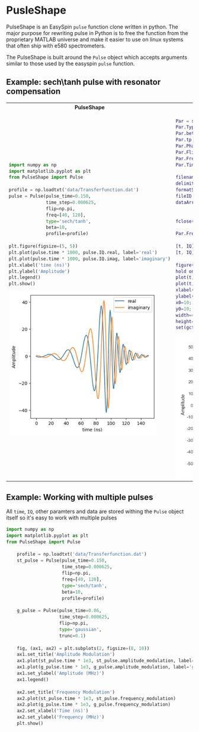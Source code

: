 # PusleShape

PulseShape is an EasySpin `pulse` function clone written in python. The major purpose for 
rewriting pulse in Python is to free the function from the proprietary MATLAB universe and 
make it easier to use on linux systems that often ship with e580 spectrometers. 

The PulseShape is built around the `Pulse` object which accepts arguments similar to those 
used by the easyspin `pulse` function. 

## Example: sech\tanh pulse with resonator compensation
<table>
<tr>
<th>PulseShape</th>
<th>EasySpin</th>
</tr>
<tr>
<td>

```python
import numpy as np
import matplotlib.pyplot as plt
from PulseShape import Pulse

profile = np.loadtxt('data/Transferfunction.dat')
pulse = Pulse(pulse_time=0.150, 
              time_step=0.000625, 
              flip=np.pi, 
              freq=[40, 120], 
              type='sech/tanh', 
              beta=10, 
              profile=profile)

plt.figure(figsize=(5, 5))
plt.plot(pulse.time * 1000, pulse.IQ.real, label='real')
plt.plot(pulse.time * 1000, pulse.IQ.imag, label='imaginary')
plt.xlabel('time (ns)')
plt.ylabel('Amplitude')
plt.legend()
plt.show()
```
<img src="img/sechtanh.png" width="400"  class="center"/>


</td>
<td>

```matlab
Par = struct
Par.Type = 'sech/tanh';
Par.beta = 10;
Par.tp = 0.150;
Par.Phase = 0;
Par.Flip = pi;
Par.Frequency = [40 120]
Par.TimeStep=0.000625

filename = 'Transferfunction.dat';
delimiter = ' ';
formatSpec = '%f%f%[^\n\r]';
fileID = fopen(filename,'r');
dataArray = textscan(fileID, formatSpec, 'Delimiter', ... 
                    delimiter, 'MultipleDelimsAsOne', ...
                    true, 'TextType', 'string');
fclose(fileID);

Par.FrequencyResponse = [dataArray{:, 1}, dataArray{:, 2}];

[t, IQ] = pulse(Par)
[t, IQ, modulation] = pulse(Par) 

figure(1)
hold on
plot(t, real(IQ))
plot(t, imag(IQ))
xlabel('time ns')
ylabel('Amplitude')
x0=10;
y0=10;
width=465;
height=448;
set(gcf,'position',[x0,y0,width,height])

```
<img src="img/sechtanhes.png" width="400" class="center"/>
</td>
</tr>
</table>

## Example: Working with multiple pulses

All `time`, `IQ`, other paramters and data are stored withing the `Pulse` object itself so it's easy to work with multiple pulses

```python
import numpy as np
import matplotlib.pyplot as plt
from PulseShape import Pulse

    profile = np.loadtxt('data/Transferfunction.dat')
    st_pulse = Pulse(pulse_time=0.150,
                     time_step=0.000625,
                     flip=np.pi,
                     freq=[40, 120],
                     type='sech/tanh',
                     beta=10,
                     profile=profile)

    g_pulse = Pulse(pulse_time=0.06,
                    time_step=0.000625,
                    flip=np.pi,
                    type='gaussian',
                    trunc=0.1)

    fig, (ax1, ax2) = plt.subplots(2, figsize=(8, 10))
    ax1.set_title('Amplitude Modulation')
    ax1.plot(st_pulse.time * 1e3, st_pulse.amplitude_modulation, label='sech/tanh')
    ax1.plot(g_pulse.time * 1e3, g_pulse.amplitude_modulation, label='gaussian')
    ax1.set_ylabel('Amplitude (MHz)')
    ax1.legend()

    ax2.set_title('Frequency Modulation')
    ax2.plot(st_pulse.time * 1e3, st_pulse.frequency_modulation)
    ax2.plot(g_pulse.time * 1e3, g_pulse.frequency_modulation)
    ax2.set_xlabel('Time (ns)')
    ax2.set_ylabel('Frequency (MHz)')
    plt.show()
